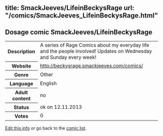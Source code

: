 title: SmackJeeves/LifeinBeckysRage
url: "/comics/SmackJeeves_LifeinBeckysRage.html"
---
Dosage comic SmackJeeves/LifeinBeckysRage
-----------------------------------------

<p id="msg"></p>
<script type="text/javascript">
if (window.location.search === '?edit_info_mail=sent_ok') {
  var elem = document.getElementById("msg");
  elem.innerHTML = 'Edited information sucessfully sent for review, which is usually done daily. Thanks!';
  elem.className = 'ok';
}
</script>
<table class="comicinfo">
<tr>
<th>Description</th><td>A series of Rage Comics about my everyday life and the people involved! Updates on Wednesday and Sunday every week!</td>
</tr>
<tr>
<th>Website</th><td><a href="http://beckysrage.smackjeeves.com/comics/">http://beckysrage.smackjeeves.com/comics/</a></td>
</tr>
<tr>
<th>Genre</th><td>Other</td>
</tr>
<tr>
<th>Language</th><td>English</td>
</tr>
<tr>
<th>Adult content</th><td>no</td>
</tr>
<tr>
<th>Status</th><td>ok on 12.11.2013</td>
</tr>
<tr>
<th>Votes</th><td>0</td>
</tr>
</table>

[Edit this info](SmackJeeves_LifeinBeckysRage_edit.html) or go back to the [comic list](../comic-index.html).

